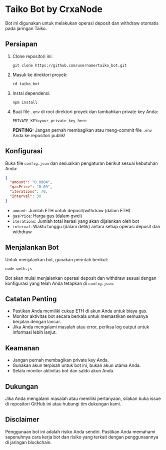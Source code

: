 # Taiko Bot by CrxaNode

Bot ini digunakan untuk melakukan operasi deposit dan withdraw otomatis pada jaringan Taiko.

## Persiapan

1. Clone repositori ini:

   ```
   git clone https://github.com/username/taiko_bot.git
   ```

2. Masuk ke direktori proyek:

   ```
   cd taiko_bot
   ```

3. Instal dependensi:

   ```
   npm install
   ```

4. Buat file `.env` di root direktori proyek dan tambahkan private key Anda:
   ```
   PRIVATE_KEY=your_private_key_here
   ```
   **PENTING:** Jangan pernah membagikan atau meng-commit file `.env` Anda ke repositori publik!

## Konfigurasi

Buka file `config.json` dan sesuaikan pengaturan berikut sesuai kebutuhan Anda:

```json
{
  "amount": "0.0004",
  "gasPrice": "0.09",
  "iterations": 70,
  "interval": 30
}
```

- `amount`: Jumlah ETH untuk deposit/withdraw (dalam ETH)
- `gasPrice`: Harga gas (dalam gwei)
- `iterations`: Jumlah total iterasi yang akan dijalankan oleh bot
- `interval`: Waktu tunggu (dalam detik) antara setiap operasi deposit dan withdraw

## Menjalankan Bot

Untuk menjalankan bot, gunakan perintah berikut:

```
node weth.js
```

Bot akan mulai menjalankan operasi deposit dan withdraw sesuai dengan konfigurasi yang telah Anda tetapkan di `config.json`.

## Catatan Penting

- Pastikan Anda memiliki cukup ETH di akun Anda untuk biaya gas.
- Monitor aktivitas bot secara berkala untuk memastikan semuanya berjalan dengan lancar.
- Jika Anda mengalami masalah atau error, periksa log output untuk informasi lebih lanjut.

## Keamanan

- Jangan pernah membagikan private key Anda.
- Gunakan akun terpisah untuk bot ini, bukan akun utama Anda.
- Selalu monitor aktivitas bot dan saldo akun Anda.

## Dukungan

Jika Anda mengalami masalah atau memiliki pertanyaan, silakan buka issue di repositori GitHub ini atau hubungi tim dukungan kami.

## Disclaimer

Penggunaan bot ini adalah risiko Anda sendiri. Pastikan Anda memahami sepenuhnya cara kerja bot dan risiko yang terkait dengan penggunaannya di jaringan blockchain.
